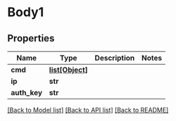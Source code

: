 # Body1

## Properties
Name | Type | Description | Notes
------------ | ------------- | ------------- | -------------
**cmd** | [**list[Object]**](Object.md) |  | 
**ip** | **str** |  | 
**auth_key** | **str** |  | 

[[Back to Model list]](../README.md#documentation-for-models) [[Back to API list]](../README.md#documentation-for-api-endpoints) [[Back to README]](../README.md)


